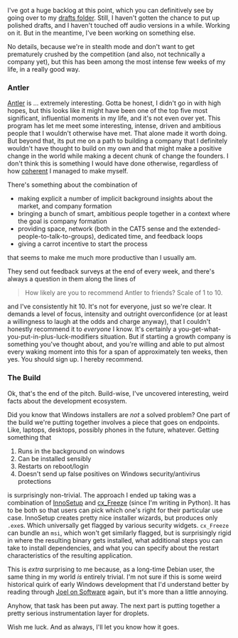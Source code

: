 I've got a huge backlog at this point, which you can definitively see by going over to my [drafts folder](https://github.com/inaimathi/langnostic/tree/master/drafts). Still, I haven't gotten the chance to put up polished drafts, and I haven't touched off audio versions in a while. Working on it. But in the meantime, I've been working on something else.

No details, because we're in stealth mode and don't want to get prematurely crushed by the competition (and also, not technically a company yet), but this has been among the most intense few weeks of my life, in a really good way.

### Antler

[Antler](https://www.antler.co/location/canada) is ... extremely interesting. Gotta be honest, I didn't go in with high hopes, but this looks like it might have been one of the top five most significant, influential moments in my life, and it's not even over yet. This program has let me meet some interesting, intense, driven and ambitious people that I wouldn't otherwise have met. That alone made it worth doing. But beyond that, its put me on a path to building a company that I definitely wouldn't have thought to build on my own and that might make a positive change in the world while making a decent chunk of change the founders. I don't think this is something I would have done otherwise, regardless of how [coherent](https://www.lesswrong.com/tag/coherent-extrapolated-volition) I managed to make myself. 

There's something about the combination of

- making explicit a number of implicit background insights about the market, and company formation
- bringing a bunch of smart, ambitious people together in a context where the goal is company formation
- providing space, network (both in the CAT5 sense and the extended-people-to-talk-to-groups), dedicated time, and feedback loops
- giving a carrot incentive to start the process

that seems to make me much more productive than I usually am. 

They send out feedback surveys at the end of every week, and there's always a question in them along the lines of 

> How likely are you to recommend Antler to friends? Scale of 1 to 10.

and I've consistently hit 10. It's not for everyone, just so we're clear. It demands a level of focus, intensity and outright overconfidence (or at least a willingness to laugh at the odds and charge anyway), that I couldn't honestly recommend it to _everyone_ I know. It's certainly a you-get-what-you-put-in-plus-luck-modifiers situation. But if starting a growth company is something you've thought about, and you're willing and able to put almost every waking moment into this for a span of approximately ten weeks, then yes. You should sign up. I hereby recommend.

### The Build

Ok, that's the end of the pitch. Build-wise, I've uncovered interesting, weird facts about the development ecosystem.

Did you know that Windows installers are _not_ a solved problem? One part of the build we're putting together involves a piece that goes on endpoints. Like, laptops, desktops, possibly phones in the future, whatever. Getting something that

1. Runs in the background on windows
2. Can be installed sensibly
3. Restarts on reboot/login
4. Doesn't send up false positives on Windows security/antivirus protections

is surprisingly non-trivial. The approach I ended up taking was a combination of [InnoSetup](https://jrsoftware.org/isinfo.php) and [cx_Freeze](https://cx-freeze.readthedocs.io/en/stable/) (since I'm writing in Python). It has to be both so that users can pick which one's right for their particular use case. InnoSetup creates pretty nice installer wizards, but produces only `.exe`s. Which universally get flagged by various security widgets. `cx_Freeze` can bundle an `msi`, which won't get similarly flagged, but is surprisingly rigid in where the resulting binary gets installed, what additional steps you can take to install dependencies, and what you can specify about the restart characteristics of the resulting application.

This is _extra_ surprising to me because, as a long-time Debian user, the same thing in my world _is_ entirely trivial. I'm not sure if this is some weird historical quirk of early Windows development that I'd understand better by reading through [Joel on Software](https://www.joelonsoftware.com/) again, but it's more than a little annoying.

Anyhow, that task has been put away. The next part is putting together a pretty serious instrumentation layer for droplets. 

Wish me luck. And as always, I'll let you know how it goes.
